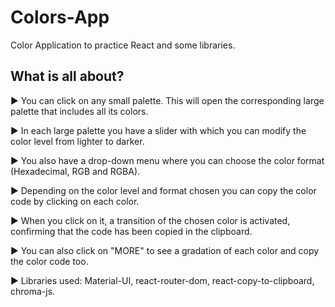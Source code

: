 # Colors-App

Color Application to practice React and some libraries.

## What is all about?

▶ You can click on any small palette. This will open the corresponding large palette that includes all its colors.

▶ In each large palette you have a slider with which you can modify the color level from lighter to darker.

▶ You also have a drop-down menu where you can choose the color format (Hexadecimal, RGB and RGBA).

▶ Depending on the color level and format chosen you can copy the color code by clicking on each color.

▶ When you click on it, a transition of the chosen color is activated, confirming that the code has been copied in the clipboard.

▶ You can also click on "MORE" to see a gradation of each color and copy the color code too.

▶ Libraries used: Material-UI, react-router-dom, react-copy-to-clipboard, chroma-js.
